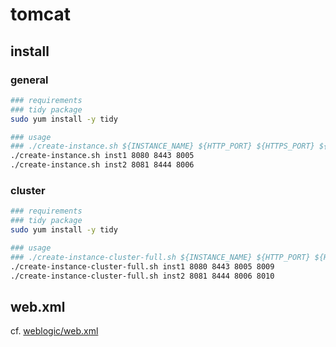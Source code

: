 # tomcat

## install

### general

```bash
### requirements
### tidy package
sudo yum install -y tidy

### usage
### ./create-instance.sh ${INSTANCE_NAME} ${HTTP_PORT} ${HTTPS_PORT} ${SHUTDOWN_PORT}
./create-instance.sh inst1 8080 8443 8005
./create-instance.sh inst2 8081 8444 8006
```

### cluster

```bash
### requirements
### tidy package
sudo yum install -y tidy

### usage
### ./create-instance-cluster-full.sh ${INSTANCE_NAME} ${HTTP_PORT} ${HTTPS_PORT} ${SHUTDOWN_PORT} ${AJP_PORT}
./create-instance-cluster-full.sh inst1 8080 8443 8005 8009
./create-instance-cluster-full.sh inst2 8081 8444 8006 8010
```

## web.xml

cf. [weblogic/web.xml](/weblogic/web.xml)
